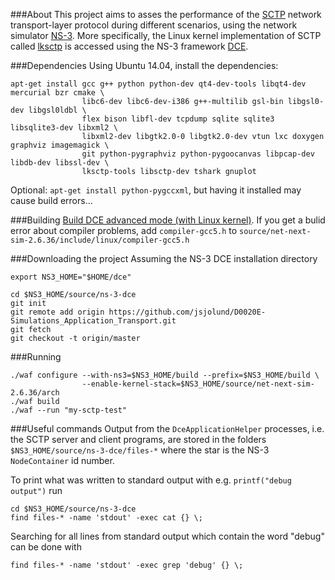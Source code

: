 ###About
This project aims to asses the performance of the [SCTP](https://en.wikipedia.org/wiki/Stream_Control_Transmission_Protocol) network transport-layer protocol during different scenarios, using the network simulator [NS-3](https://www.nsnam.org/). More specifically, the Linux kernel implementation of SCTP called [lksctp](http://lksctp.sourceforge.net/) is accessed using the NS-3 framework [DCE](https://www.nsnam.org/overview/projects/direct-code-execution/).

###Dependencies
Using Ubuntu 14.04, install the dependencies:

```
apt-get install gcc g++ python python-dev qt4-dev-tools libqt4-dev mercurial bzr cmake \
                libc6-dev libc6-dev-i386 g++-multilib gsl-bin libgsl0-dev libgsl0ldbl \
                flex bison libfl-dev tcpdump sqlite sqlite3 libsqlite3-dev libxml2 \
                libxml2-dev libgtk2.0-0 libgtk2.0-dev vtun lxc doxygen graphviz imagemagick \
                git python-pygraphviz python-pygoocanvas libpcap-dev libdb-dev libssl-dev \
                lksctp-tools libsctp-dev tshark gnuplot
```
Optional: ```apt-get install python-pygccxml```, but having it installed may cause build errors...

###Building
[Build DCE advanced mode  (with Linux kernel)](https://www.nsnam.org/docs/dce/manual/html/getting-started.html#building-dce-advanced-mode-with-linux-kernel).
If you get a bulid error about compiler problems, add ```compiler-gcc5.h``` to ```source/net-next-sim-2.6.36/include/linux/compiler-gcc5.h```

###Downloading the project
Assuming the NS-3 DCE installation directory
```
export NS3_HOME="$HOME/dce"
```
```
cd $NS3_HOME/source/ns-3-dce
git init
git remote add origin https://github.com/jsjolund/D0020E-Simulations_Application_Transport.git
git fetch
git checkout -t origin/master
```

###Running
```
./waf configure --with-ns3=$NS3_HOME/build --prefix=$NS3_HOME/build \
                --enable-kernel-stack=$NS3_HOME/source/net-next-sim-2.6.36/arch
./waf build
./waf --run "my-sctp-test"
```

###Useful commands
Output from the ```DceApplicationHelper``` processes, i.e. the SCTP server and client programs, are stored in the folders ```$NS3_HOME/source/ns-3-dce/files-*``` where the star is the NS-3 ```NodeContainer``` id number.

To print what was written to standard output with e.g. ```printf("debug output")``` run
```
cd $NS3_HOME/source/ns-3-dce
find files-* -name 'stdout' -exec cat {} \;
```
Searching for all lines from standard output which contain the word "debug" can be done with
```
find files-* -name 'stdout' -exec grep 'debug' {} \;
```
